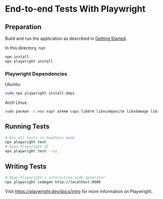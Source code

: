 # End-to-end Tests With Playwright

## Preparation

Build and run the application as described in [Getting Started](https://landesarchiv-thueringen.github.io/x-man/installation/#getting-started).

In this directory, run

```sh
npm install
npx playwright install
```

### Playwright Dependencies

Ubuntu:

```sh
sudo npx playwright install-deps
```

Arch Linux:

```sh
sudo pacman -S nss nspr atkmm cups libdrm libxcomposite libxdamage libxrandr mesa pango alsa-lib libxcursor gtk3
```

## Running Tests

```sh
# Run all tests in headless mode
npx playwright test
# Open Playwright UI
npx playwright test --ui
```

## Writing Tests

```sh
# Open Playwright's interactive code generator
npx playwright codegen http://localhost:8080
```

Visit https://playwright.dev/docs/intro for more information on Playwright.
